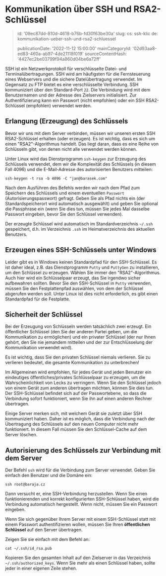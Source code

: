 Kommunikation über SSH und RSA2-Schlüssel
=========================================

> id: '09ec87dd-810d-4618-b76b-fd30f63be30a'
> slug:
> 	cs: ssh-klic
> 	de: kommunikation-ueber-ssh-und-rsa2-schluessel
> 
> publicationDate: '2022-11-12 15:00:00'
> mainCategoryId: '02d93aa8-ed83-460a-ab97-4de21118f019'
> sourceContentHash: '4427ec2be03799f94a860d04be6a72ff'

SSH ist ein Netzwerkprotokoll für verschlüsselte Datei- und Terminalübertragungen. SSH wird am häufigsten für die Fernsteuerung eines Webservers und die sichere Dateiübertragung verwendet. Im Gegensatz zu FTP bietet es eine verschlüsselte Verbindung. SSH kommuniziert über den Standard-Port `22`. Die Verbindung wird mit dem Benutzernamen und der Adresse des Zielservers initialisiert. Zur Authentifizierung kann ein Passwort (nicht empfohlen) oder ein SSH RSA2-Schlüssel (empfohlen) verwendet werden.

Erlangung (Erzeugung) des Schlüssels
--------------------------

Bevor wir uns mit dem Server verbinden, müssen wir unseren ersten SSH RSA2-Schlüssel erhalten (oder erzeugen). Es ist wichtig, dass es sich um einen "RSA2"-Algorithmus handelt. Das liegt daran, dass es eine Reihe von Schlüsseln gibt, von denen nicht alle verwendet werden können.

Unter Linux wird das Dienstprogramm `ssh-keygen` zur Erzeugung des Schlüssels verwendet, dem wir die Komplexität des Schlüssels (in diesem Fall 4096) und die E-Mail-Adresse des autorisierten Benutzers mitteilen:

```shell
ssh-keygen -t rsa -b 4096 -C "jan@barasek.com"
```

Nach dem Ausführen des Befehls werden wir nach dem Pfad zum Speichern des Schlüssels und einem eventuellen `Passwort` (Autorisierungspasswort) gefragt. Geben Sie als Pfad nichts ein (der Standardspeicherort wird automatisch ausgewählt) und geben Sie optional die Passphrase ein (wenn Sie dies tun, müssen Sie jedes Mal dasselbe Passwort eingeben, bevor Sie den Schlüssel verwenden).

Der erzeugte Schlüssel wird automatisch im Standardverzeichnis `~/.ssh` gespeichert, d.h. im Verzeichnis `.ssh` im Heimatverzeichnis des aktuellen Benutzers.

Erzeugen eines SSH-Schlüssels unter Windows
-------------------------------

Leider gibt es in Windows keinen Standardpfad für den SSH-Schlüssel. Es ist daher ideal, z.B. das Dienstprogramm `Putty` und `PuttyGen` zu installieren, um den Schlüssel zu erzeugen. Wählen Sie immer den "RSA2"-Algorithmus. Auch hier wird ein Schlüsselpaar erzeugt, das Sie irgendwo sicher aufbewahren sollten. Bevor Sie den SSH-Schlüssel in `Putty` verwenden, müssen Sie den Festplattenpfad auswählen, von dem der Schlüssel abgerufen werden soll. Unter Linux ist dies nicht erforderlich, es gibt einen Standardpfad für die Festplatte.

Sicherheit der Schlüssel
---------------

Bei der Erzeugung von Schlüsseln werden tatsächlich zwei erzeugt. Ein öffentlicher Schlüssel (den Sie der anderen Partei geben, um die Kommunikation zu ermöglichen) und ein privater Schlüssel (der nur Ihnen gehört, den Sie nie jemandem mitteilen und der zur Entschlüsselung der Kommunikation verwendet wird).

Es ist wichtig, dass Sie den privaten Schlüssel niemals verlieren. Sie zu verlieren bedeutet, die gesamte Kommunikation zu unterbrechen!

Im Allgemeinen wird empfohlen, für jedes Gerät und jeden Benutzer ein eindeutiges öffentliches/privates Schlüsselpaar zu erzeugen, um die Wahrscheinlichkeit von Lecks zu verringern. Wenn Sie den Schlüssel jedoch von einem Gerät zum anderen übertragen möchten, können Sie dies tun. Der SSH-Schlüssel befindet sich auf der Passwortebene, so dass die Verbindung sofort funktioniert, wenn Sie ihn auf einen anderen Rechner übertragen.

Einige Server merken sich, mit welchem Gerät sie zuletzt über SSH kommuniziert haben. Daher ist es möglich, dass die Verbindung nach der Übertragung des Schlüssels auf den neuen Computer nicht mehr funktioniert. In diesem Fall müssen Sie den Schlüssel-Cache auf dem Server löschen.

Autorisierung des Schlüssels zur Verbindung mit dem Server
--------------------------------------

Der Befehl `ssh` wird für die Verbindung zum Server verwendet. Geben Sie einfach den Benutzer und die Domäne ein:

```shell
ssh root@baraja.cz
```

Dann versucht er, eine SSH-Verbindung herzustellen. Wenn Sie einen funktionierenden und korrekt konfigurierten SSH-Schlüssel haben, wird die Verbindung automatisch hergestellt. Wenn nicht, müssen Sie ein Passwort eingeben.

Wenn Sie sich gegenüber Ihrem Server mit einem SSH-Schlüssel statt mit einem Passwort authentifizieren wollen, müssen Sie Ihren **öffentlichen Schlüssel** auf den Server übertragen.

Zeigen Sie sie einfach mit dem Befehl an:

```shell
cat ~/.ssh/id_rsa.pub
```

Kopieren Sie den gesamten Inhalt auf den Zielserver in das Verzeichnis `~/.ssh/authorized_keys`. Wenn Sie mehr als einen Schlüssel haben, sollte jeder in einer eigenen Zeile stehen.

